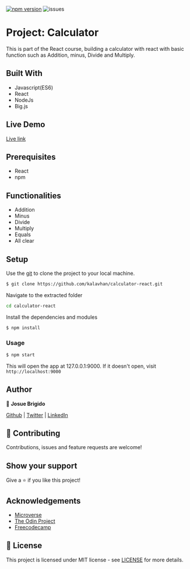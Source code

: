 [![npm version](https://badge.fury.io/js/npm.svg)](https://badge.fury.io/js/npm)
![issues](https://img.shields.io/github/issues/kalavhan/restaurant-page)

# Project: Calculator

This is part of the React course, building a calculator with react with basic function such as Addition, minus, Divide and Multiply.

## Built With
- Javascript(ES6)
- React
- NodeJs
- Big.js

## Live Demo
[Live link](https://calculator-react-kalavhan.herokuapp.com/)

## Prerequisites
- React
- npm

## Functionalities 
- Addition
- Minus
- Divide
- Multiply
- Equals
- All clear

## Setup

Use the [git](https://git-scm.com/downloads) to clone the project to your local machine.
```sh
$ git clone https://github.com/kalavhan/calculator-react.git
```

Navigate to the extracted folder
```sh 
cd calculator-react
```

Install the dependencies and modules
```sh
$ npm install
```

### Usage
```sh
$ npm start
```
This will open the app at 127.0.0.1:9000. If it doesn't open, visit ```http://localhost:9000```

## Author

👤 **Josue Brigido**

[Github](https://github.com/kalavhan) | [Twitter](https://twitter.com/kalavhan) | [LinkedIn](https://linkedin.com/in/kalavhan)



## 🤝 Contributing

Contributions, issues and feature requests are welcome!

## Show your support

Give a ⭐️ if you like this project!

## Acknowledgements
- [Microverse](https://www.microverse.org/)
- [The Odin Project](https://www.theodinproject.com/)
- [Freecodecamp](http://freecodecamp.org/)

## 📝 License

This project is licensed under MIT license - see [LICENSE](/LICENSE) for more details.

